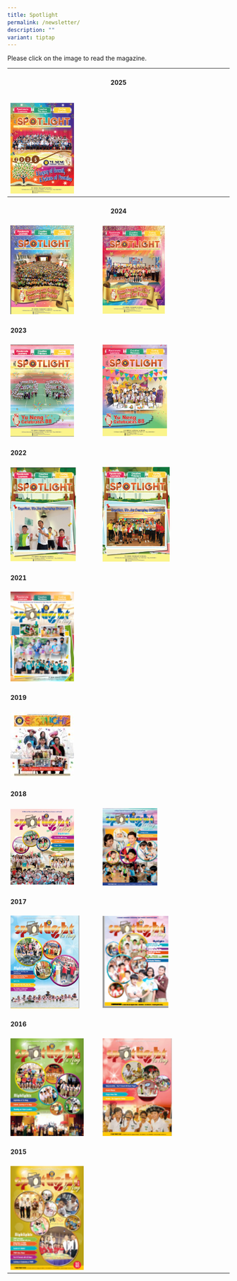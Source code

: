 ```yaml
---
title: Spotlight
permalink: /newsletter/
description: ""
variant: tiptap
---
```

<p>Please click on the image to read the magazine.</p>
<p></p>
<table style="minWidth: 50px">
<colgroup>
<col>
<col>
</colgroup>
<tbody>
<tr>
<th rowspan="1" colspan="2">
<h4>2025</h4>
</th>
</tr>
<tr>
<td rowspan="1" colspan="1">
<p></p>
<div class="isomer-image-wrapper">
<img style="width: 74%;" height="auto" width="100%" alt="" src="/images/May_2025_Spotlight.png">
</div>
</td>
<td rowspan="1" colspan="1">
<p></p>
</td>
</tr>
<tr>
<th rowspan="1" colspan="2">
<h4>2024</h4>
</th>
</tr>
<tr>
<td rowspan="1" colspan="1"><a class="isomer-image-wrapper" href="https://drive.google.com/file/d/1wzpd-Qh3PrTAocfco19z7BVQuk0Q0o1C/view?usp=sharing"><img style="width: 74%;" height="auto" width="100%" alt="" src="/images/Spotlight_May_2024.png"></a>
</td>
<td rowspan="1" colspan="1"><a class="isomer-image-wrapper" href="https://drive.google.com/file/d/1pS6zMHj6ZIHtVVTOFJd4I36ogd-Eh4Rd/view?usp=sharing"><img style="width: 50%;" height="auto" width="100%" alt="" src="/images/Spotlight_Nov_2024.png"></a>
</td>
</tr>
<tr>
<td rowspan="1" colspan="2">
<p></p>
<h4>2023</h4>
</td>
</tr>
<tr>
<td rowspan="1" colspan="1"><a class="isomer-image-wrapper" href="https://drive.google.com/file/d/17qlRefa_qSOo-YI-i2iaD-ZIdFVwlJzl/view?usp=sharing"><img style="width: 74%;" height="auto" width="100%" src="/images/spotlight%20issue%201%20may%202023.png"></a>
</td>
<td rowspan="1" colspan="1"><a class="isomer-image-wrapper" href="https://drive.google.com/file/d/1_JI216-UqZQrEJDsCcCrP5Kdd0Yr18Qa/view?usp=sharing"><img style="width: 52%;" height="auto" width="100%" src="/images/Spotlight_Nov_2023.png"></a>
</td>
</tr>
<tr>
<td rowspan="1" colspan="2">
<p></p>
<h4>2022</h4>
</td>
</tr>
<tr>
<td rowspan="1" colspan="1"><a class="isomer-image-wrapper" href="https://drive.google.com/file/d/1cUFzVN05O23nbmuVURmql15a222lUWYv/view?usp=drive_link"><img style="width: 76%;" height="auto" width="100%" alt="" src="/images/Screenshot_2024_12_26_101442.png"></a>
</td>
<td rowspan="1" colspan="1"><a class="isomer-image-wrapper" href="https://drive.google.com/file/d/1r4V4BahxX4CF_b_TrxAuELOtjCKQ4hJ3/view?usp=drive_link"><img style="width: 54%;" height="auto" width="100%" src="/images/spotlight%20issue%202%20november%202022.png"></a>
</td>
</tr>
<tr>
<td rowspan="1" colspan="2">
<p></p>
<h4>2021</h4>
</td>
</tr>
<tr>
<td rowspan="1" colspan="1"><a class="isomer-image-wrapper" href="https://staging-lite.d2yfztulajmjoi.amplifyapp.com/files/Spotlight-May-2021.pdf"><img style="width: 74%;" height="auto" width="100%" src="/images/Spotlight-May-2021-107x150.png"></a>
</td>
<td rowspan="1" colspan="1">
<p></p>
</td>
</tr>
<tr>
<td rowspan="1" colspan="2">
<p></p>
<h4>2019</h4>
</td>
</tr>
<tr>
<td rowspan="1" colspan="1"><a class="isomer-image-wrapper" href="https://yunengpri.moe.edu.sg/wp-content/uploads/2019/07/2019-Spotlight-The-Singapore-Bicentennial-Edition_Sem-1.pdf"><img style="width: 74%;" height="auto" width="100%" src="/images/Bicentennial-145x150.jpg"></a>
</td>
<td rowspan="1" colspan="1">
<p></p>
</td>
</tr>
<tr>
<td rowspan="1" colspan="2">
<p></p>
<h4>2018</h4>
</td>
</tr>
<tr>
<td rowspan="1" colspan="1"><a class="isomer-image-wrapper" href="https://yunengpri.moe.edu.sg/wp-content/uploads/2017/03/Yu-Neng-Spotlight-NL_final-version.pdf"><img style="width: 74%;" height="auto" width="100%" src="/images/1-253x300.png"></a>
</td>
<td rowspan="1" colspan="1"><a class="isomer-image-wrapper" href="https://yunengpri.moe.edu.sg/wp-content/uploads/2018/11/Yu-Neng-Spotlight-NL-Term2_FA.pdf"><img style="width: 44%;" height="auto" width="100%" src="/images/1-3-106x150.png"></a>
</td>
</tr>
<tr>
<td rowspan="1" colspan="2">
<p></p>
<h4>2017</h4>
</td>
</tr>
<tr>
<td rowspan="1" colspan="1"><a class="isomer-image-wrapper" href="https://yunengpri.moe.edu.sg/wp-content/uploads/2017/07/Yuneng-Jun-2017.pdf"><img style="width: 80%;" height="auto" width="100%" src="/images/Spotlight-Jun-2017-224x300.png"></a>
</td>
<td rowspan="1" colspan="1"><a class="isomer-image-wrapper" href="https://yunengpri.moe.edu.sg/wp-content/uploads/2017/03/Yu-Neng-Spotlight-NL_Nov17_041117.pdf"><img style="width: 53%;" height="auto" width="100%" src="/images/Nov2017.png"></a>
</td>
</tr>
<tr>
<td rowspan="1" colspan="2">
<p></p>
<h4>2016</h4>
</td>
</tr>
<tr>
<td rowspan="1" colspan="1"><a class="isomer-image-wrapper" href="https://www.yunengpri.moe.edu.sg/files/4-Yu-Neng-Spotlight-May-2016.pdf"><img style="width: 85%;" height="auto" width="100%" src="/images/May2016-113x150.png"></a>
</td>
<td rowspan="1" colspan="1"><a class="isomer-image-wrapper" href="https://www.yunengpri.moe.edu.sg/files/5-Yu-Neng-Spotlight-Dec-2016.pdf"><img style="width: 56%;" height="auto" width="100%" src="/images/Dec2016-107x150.png"></a>
</td>
</tr>
<tr>
<td rowspan="1" colspan="2">
<p></p>
<h4>2015</h4>
</td>
</tr>
<tr>
<td rowspan="1" colspan="1"><a class="isomer-image-wrapper" href="https://www.yunengpri.moe.edu.sg/files/2015-11-Spotlight.pdf"><img style="width: 85%;" height="auto" width="100%" src="/images/Nov2015-106x150.png"></a>
</td>
<td rowspan="1" colspan="1">
<p></p>
</td>
</tr>
</tbody>
</table>
<p></p>
<p></p>
<p></p>
<h5></h5>
<h5></h5>
<h5></h5>
<h5></h5>
<h5></h5>
<h5></h5>
<h5></h5>
<h5></h5>
<p></p>